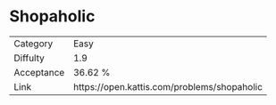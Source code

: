 # Shopaholic

<table>
    <tr>
        <td>Category</td>
        <td>Easy</td>
    </tr>
    <tr>
        <td>Diffulty</td>
        <td>1.9</td>
    </tr>
    <tr>
        <td>Acceptance</td>
        <td>36.62 %</td>
    </tr>
    <tr>
        <td>Link</td>
        <td>https://open.kattis.com/problems/shopaholic</td>
    </tr>
</table>